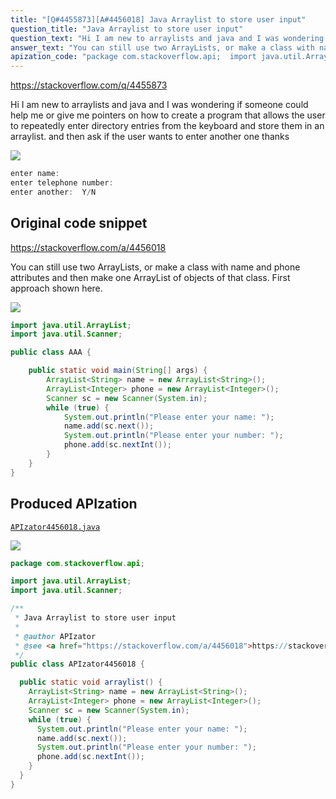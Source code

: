 ```yaml
---
title: "[Q#4455873][A#4456018] Java Arraylist to store user input"
question_title: "Java Arraylist to store user input"
question_text: "Hi I am new to arraylists and java and I was wondering if someone could help me or give me pointers on how to create a program that allows the user to repeatedly enter directory entries from the keyboard and store them in an arraylist. and then ask if the user wants to enter another one thanks"
answer_text: "You can still use two ArrayLists, or make a class with name and phone attributes and then make one ArrayList of objects of that class. First approach shown here."
apization_code: "package com.stackoverflow.api;  import java.util.ArrayList; import java.util.Scanner;  /**  * Java Arraylist to store user input  *  * @author APIzator  * @see <a href=\"https://stackoverflow.com/a/4456018\">https://stackoverflow.com/a/4456018</a>  */ public class APIzator4456018 {    public static void arraylist() {     ArrayList<String> name = new ArrayList<String>();     ArrayList<Integer> phone = new ArrayList<Integer>();     Scanner sc = new Scanner(System.in);     while (true) {       System.out.println(\"Please enter your name: \");       name.add(sc.next());       System.out.println(\"Please enter your number: \");       phone.add(sc.nextInt());     }   } }"
---
```


https://stackoverflow.com/q/4455873

Hi I am new to arraylists and java and I was wondering if someone could help me or give me pointers on how to create a program that allows the user to repeatedly enter directory entries from the keyboard and store them in an arraylist.
and then ask if the user wants to enter another one
thanks


<div class="code-logo"><img src="/stackoverflow.png" /></div>

```java
enter name:
enter telephone number:
enter another:  Y/N
```


## Original code snippet

https://stackoverflow.com/a/4456018

You can still use two ArrayLists, or make a class with name and phone attributes and then make one ArrayList of objects of that class.
First approach shown here.

<div class="code-logo"><img src="/stackoverflow.png" /></div>

```java
import java.util.ArrayList;
import java.util.Scanner;

public class AAA {

    public static void main(String[] args) {
        ArrayList<String> name = new ArrayList<String>();
        ArrayList<Integer> phone = new ArrayList<Integer>();
        Scanner sc = new Scanner(System.in);
        while (true) {
            System.out.println("Please enter your name: ");
            name.add(sc.next());
            System.out.println("Please enter your number: ");
            phone.add(sc.nextInt());
        }
    }
}
```

## Produced APIzation

[`APIzator4456018.java`](https://github.com/pasqualesalza/apization/raw/main/data/search/APIzator4456018.java)

<div class="code-logo"><img src="/apizator.png" /></div>

```java
package com.stackoverflow.api;

import java.util.ArrayList;
import java.util.Scanner;

/**
 * Java Arraylist to store user input
 *
 * @author APIzator
 * @see <a href="https://stackoverflow.com/a/4456018">https://stackoverflow.com/a/4456018</a>
 */
public class APIzator4456018 {

  public static void arraylist() {
    ArrayList<String> name = new ArrayList<String>();
    ArrayList<Integer> phone = new ArrayList<Integer>();
    Scanner sc = new Scanner(System.in);
    while (true) {
      System.out.println("Please enter your name: ");
      name.add(sc.next());
      System.out.println("Please enter your number: ");
      phone.add(sc.nextInt());
    }
  }
}

```